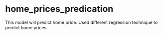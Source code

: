 # home_prices_predication
This model will predict home price. Used different regression technique to predict home prices.
